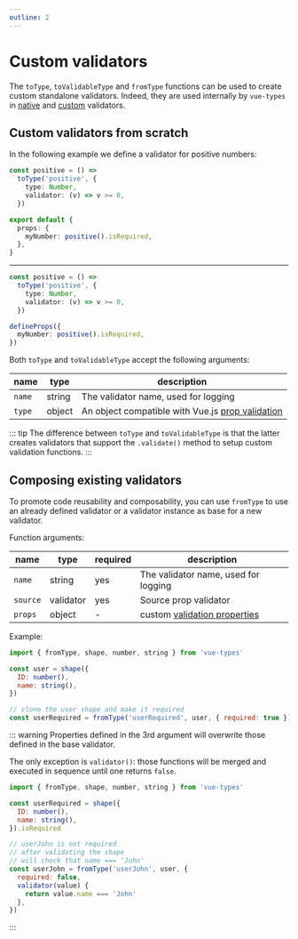 ```yaml
---
outline: 2
---
```


<script setup>
import CodeExample from '../components/CodeExample.vue'
</script>

# Custom validators

The `toType`, `toValidableType` and `fromType` functions can be used to create custom standalone validators. Indeed, they are used internally by `vue-types` in [native](/guide/validators.html#native-validators) and [custom](/guide/validators.html#custom-validators) validators.

## Custom validators from scratch

In the following example we define a validator for positive numbers:


<CodeExample>

```ts
const positive = () =>
  toType('positive', {
    type: Number,
    validator: (v) => v >= 0,
  })

export default {
  props: {
    myNumber: positive().isRequired,
  },
}
```
---
```ts
const positive = () =>
  toType('positive', {
    type: Number,
    validator: (v) => v >= 0,
  })

defineProps({
  myNumber: positive().isRequired,
})
```
</CodeExample>

Both `toType` and `toValidableType` accept the following arguments:

| name   | type   | description                                                                                                       |
| ------ | ------ | ----------------------------------------------------------------------------------------------------------------- |
| `name` | string | The validator name, used for logging                                                                              |
| `type` | object | An object compatible with Vue.js [prop validation](https://vuejs.org/guide/components/props.html#prop-validation) |

::: tip
The difference between `toType` and `toValidableType` is that the latter creates validators that support the `.validate()` method to setup custom validation functions.
:::

## Composing existing validators

To promote code reusability and composability, you can use `fromType` to use an already defined validator or a validator instance as base for a new validator.

Function arguments:

| name     | type      | required | description                                     |
| -------- | --------- | -------- | ----------------------------------------------- |
| `name`   | string    | yes      | The validator name, used for logging            |
| `source` | validator | yes      | Source prop validator                           |
| `props`  | object    | -        | custom [validation properties][prop-validation] |

[prop-validation]: https://vuejs.org/guide/components/props.html#prop-validation

Example:

```js
import { fromType, shape, number, string } from 'vue-types'

const user = shape({
  ID: number(),
  name: string(),
})

// clone the user shape and make it required
const userRequired = fromType('userRequired', user, { required: true })
```

::: warning
Properties defined in the 3rd argument will overwrite those defined in the base validator.

The only exception is `validator()`: those functions will be merged and executed in sequence until one returns `false`.

```js
import { fromType, shape, number, string } from 'vue-types'

const userRequired = shape({
  ID: number(),
  name: string(),
}).isRequired

// userJohn is not required
// after validating the shape
// will check that name === 'John'
const userJohn = fromType('userJohn', user, {
  required: false,
  validator(value) {
    return value.name === 'John'
  },
})
```

:::
